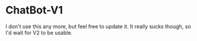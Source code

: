# ChatBot-V1
I don't use this any more, but feel free to update it. It really sucks though, so I'd wait for V2 to be usable.
